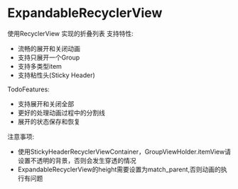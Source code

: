 # ExpandableRecyclerView
使用RecyclerView 实现的折叠列表
支持特性:
- 流畅的展开和关闭动画
- 支持只展开一个Group
- 支持多类型item
- 支持粘性头(Sticky Header)

TodoFeatures:
- 支持展开和关闭全部
- 更好的处理动画过程中的分割线
- 展开的状态保存和恢复

注意事项:
- 使用StickyHeaderRecyclerViewContainer，GroupViewHolder.itemView请设置不透明的背景，否则会发生穿透的情况
- ExpandableRecyclerView的height需要设置为match_parent,否则动画的执行有问题